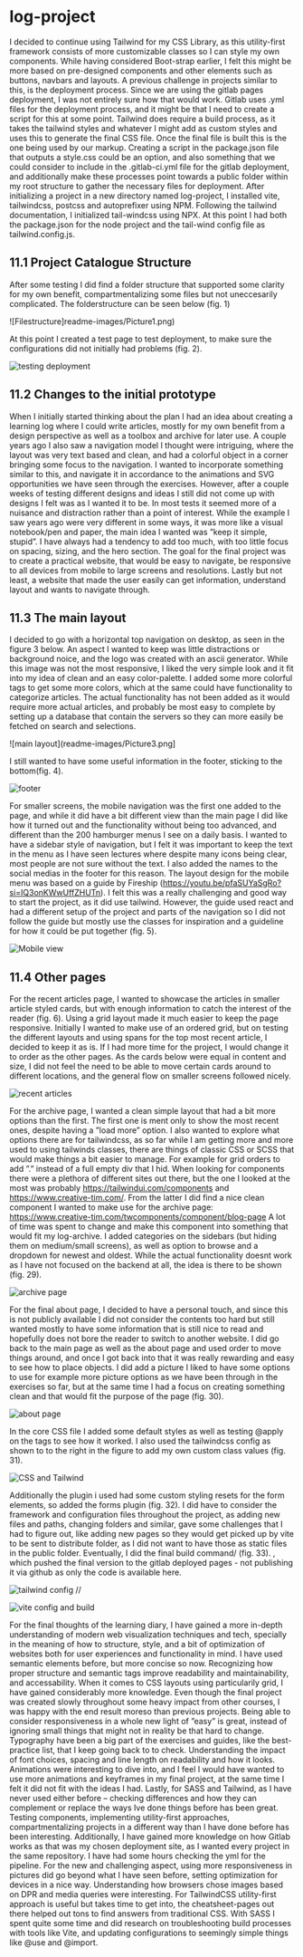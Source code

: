 # log-project

I decided to continue using Tailwind for my CSS Library, as this utility-first framework consists of more customizable classes so I can style my own components. While having considered Boot-strap earlier, I felt this might be more based on pre-designed components and other elements such as buttons, navbars and layouts. 
A previous challenge in projects similar to this, is the deployment process. Since we are using the gitlab pages deployment, I was not entirely sure how that would work. Gitlab uses .yml files for the deployment process, and it might be that I need to create a script for this at some point. 
Tailwind does require a build process, as it takes the tailwind styles and whatever I might add as custom styles and uses this to generate the final CSS file. Once the final file is built this is the one being used by our markup. Creating a script in the package.json file that outputs a style.css could be an option, and also something that we could consider to include in the .gitlab-ci.yml file for the gitlab deployment, and additionally make these processes point towards a public folder within my root structure to gather the necessary files for deployment. 
After initializing a project in a new directory named log-project, I installed vite, tailwindcss, postcss and autoprefixer using NPM. Following the tailwind documentation, I initialized tail-windcss using NPX. At this point I had both the package.json for the node project and the tail-wind config file as tailwind.config.js.


## 11.1	Project Catalogue Structure
After some testing I did find a folder structure that supported some clarity for my own benefit, compartmentalizing some files but not uneccesarily complicated. The folderstructure can be seen below (fig. 1)

![Filestructure]readme-images/Picture1.png)


At this point I created a test page to test deployment, to make sure the configurations did not initially had problems (fig. 2).

![testing deployment](readme-images/Picture2.png)

## 11.2	Changes to the initial prototype
When I initially started thinking about the plan I had an idea about creating a learning log where I could write articles, mostly for my own benefit from a design perspective as well as a toolbox and archive for later use. A couple years ago I also saw a navigation model I thought were intriguing, where the layout was very text based and clean, and had a colorful object in a corner bringing some focus to the navigation. I wanted to incorporate something similar to this, and navigate it in accordance to the animations and SVG opportunities we have seen through the exercises. However, after a couple weeks of testing different designs and ideas I still did not come up with designs I felt was as I wanted it to be. In most tests it seemed more of a nuisance and distraction rather than a point of interest. 
While the example I saw years ago were very different in some ways, it was more like a visual notebook/pen and paper, the main idea I wanted was ”keep it simple, stupid”. I have always had a tendency to add too much, with too little focus on spacing, sizing, and the hero section. The goal for the final project was to create a practical website, that would be easy to navigate, be responsive to all devices from mobile to large screens and resolutions. Lastly but not least, a website that made the user easily can get information, understand layout and wants to navigate through. 
## 11.3	The main layout
I decided to go with a horizontal top navigation on desktop, as seen in the figure 3 below. An aspect I wanted to keep was little distractions or background noice, and the logo was created with an ascii generator. While this image was not the most responsive, I liked the very simple look and it fit into my idea of clean and an easy color-palette. I added some more colorful tags to get some more colors, which at the same could have functionality to categorize articles. The actual functionality has not been added as it would require more actual articles, and probably be most easy to complete by setting up a database that contain the servers so they can more easily be fetched on search and selections. 

![main layout](readme-images/Picture3.png]

I still wanted to have some useful information in the footer, sticking to the bottom(fig. 4). 

![footer](readme-images/Picture4.png)


For smaller screens, the mobile navigation was the first one added to the page, and while it did have a bit different view than the main page I did like how it turned out and the functionality without being too advanced, and different than the 200 hamburger menus I see on a daily basis. I wanted to have a sidebar style of navigation, but I felt it was important to keep the text in the menu as I have seen lectures where despite many icons being clear, most people are not sure without the text. I also added the names to the social medias in the footer for this reason. 
The layout design for the mobile menu was based on a guide by Fireship (https://youtu.be/pfaSUYaSgRo?si=IQ3onKWwUffZHUTn). I felt this was a really challenging and good way to start the project, as it did use tailwind. However, the guide used react and had a different setup of the project and parts of the navigation so I did not follow the guide but mostly use the classes for inspiration and a guideline for how it could be put together (fig. 5). 

![Mobile view](readme-images/Picture5.png)


## 11.4	Other pages
For the recent articles page, I wanted to showcase the articles in smaller article styled cards, but with enough information to catch the interest of the reader (fig. 6). Using a grid layout made it much easier to keep the page responsive. Initially I wanted to make use of an ordered grid, but on testing the different layouts and using spans for the top most recent article, I decided to keep it as is. If I had more time for the project, I would change it to order as the other pages. As the cards below were equal  in content and size, I did not feel the need to be able to move certain cards around to different locations, and the general flow on smaller screens followed nicely. 

![recent articles](readme-images/Picture6.png)


For the archive page, I wanted a clean simple layout that had a bit more options than the first. The first one is ment only to show the most recent ones, despite having a ”load more” option. I also wanted to explore what options there are for tailwindcss, as so far while I am getting more and more used to using tailwinds classes, there are things of classic CSS or SCSS that would make things a bit easier to manage. For example for grid orders to add ”.” instead of a full empty div that I hid. When looking for components there were a plethora of different sites out there, but the one I looked at the most was probably https://tailwindui.com/components and https://www.creative-tim.com/. From the latter I did find a nice clean component I wanted to make use for the archive page: https://www.creative-tim.com/twcomponents/component/blog-page
A lot of time was spent to change and make this component into something that would fit my log-archive. I added categories on the sidebars (but hiding them on medium/small screens), as well as option to browse and a dropdown for newest and oldest. While the actual functionality doesnt work as I have not focused on the backend at all, the idea is there to be shown (fig. 29).

![archive page](readme-images/Picture7.png)


For the final about page, I decided to have a personal touch, and since this is not publicly available I did not consider the contents too hard but still wanted mostly to have some information that is still nice to read and hopefully does not bore the reader to switch to another website. I did go back to the main page as well as the about page and used order to move things around, and once I got back into that it was really rewarding and easy to see how to place objects. I did add a picture I liked to have some options to use for example more picture options as we have been through in the exercises so far, but at the same time I had a focus on creating something clean and that would fit the purpose of the page (fig. 30).

![about page](readme-images/Picture8.png)


In the core CSS file I added some default styles as well as testing @apply on the tags to see how it worked. I also used the tailwindcss config as shown to to the right in the figure to add my own custom class values (fig. 31).

![CSS and Tailwind](readme-images/Picture9.png)


Additionally the plugin i used had some custom styling resets for the form elements, so added the forms plugin (fig. 32). I did have to consider the framework and configuration files throughout the project, as adding new files and paths, changing folders and similar, gave some challenges that I had to figure out, like adding new pages so they would get picked up by vite to be sent to distribute folder, as I did not want to have those as static files in the public folder. Eventually, I did the final build command/ (fig. 33). 
, which pushed the final version to the gitlab deployed pages - not publishing it via github as only the code is available here. 

![tailwind config](readme-images/Picture10.png) //

![vite config and build](readme-images/Picture11.png)



For the final thoughts of the learning diary, I have gained a more in-depth understanding of modern web visualization techniques and tech, specially in the meaning of how to structure, style, and a bit of optimization of websites both for user experiences and functionality in mind. 
I have used semantic elements before, but more concise so now. Recognizing how proper structure and semantic tags improve readability and maintainability, and accessability. When it comes to CSS layouts using particularily grid,  I have gained considerably more knowledge. Even though the final project was created slowly throughout some heavy impact from other courses, I was happy with the end result moreso than previous projects. Being able to consider responsiveness in a whole new light of ”easy” is great, instead of ignoring small things that might not in reality be that hard to change. 
Typography have been a big part of the exercises and guides, like the best-practice list, that I keep going back to to check. Understanding the impact of font choices, spacing and line length on readability and how it looks. Animations were interesting to dive into, and I feel I would have wanted to use more animations and keyframes in my final project, at the same time I felt it did not fit with the ideas I had. 
Lastly, for SASS and Tailwind, as I have never used either before – checking differences and how they can complement or replace the ways Ive done things before has been great. Testing components, implementing utility-first approaches, compartmentalizing projects in a different way than I have done before has been interesting. Additionally, I have gained more knowledge on how Gitlab works as that was my chosen deployment site, as I wanted every project in the same repository. I have had some hours checking the yml for the pipeline. 
For the new and challenging aspect, using more responsiveness in pictures did go beyond what I have seen before, setting optimization for devices in a nice way. Understanding how browsers chose images based on DPR and media queries were interesting. For TailwindCSS utility-first approach is useful but takes time to get into, the cheatsheet-pages out there helped out tons to find answers from traditional CSS. With SASS I spent quite some time and did research on troubleshooting build processes with tools like Vite, and updating configurations to seemingly simple things like @use and @import.

